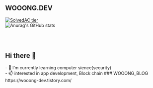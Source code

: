 ## WOOONG.DEV

[![SolvedAC tier](http://mazassumnida.wtf/api/v2/generate_badge?boj=codethinking)](https://solved.ac/codethinkg)
<br>
![Anurag's GitHub stats](https://github-readme-stats.vercel.app/api?username=hanjiung&show_icons=true&theme=radical)

<br><br>
## Hi there 👋

<!--
**hanjiung/hanjiung** is a ✨ _special_ ✨ repository because its `README.md` (this file) appears on your GitHub profile.

Here are some ideas to get you started:
--!>

- 🌱 I’m currently learning computer sience(security)<br>

- 📫 interested in app development, Block chain

<!--
- 👯 I’m looking to collaborate on ...

- 🔭 I’m currently working on ...
- 🤔 I’m looking for help with ...
- 💬 Ask me about ...
- 📫 How to reach me: ...
- 😄 Pronouns: ...
- ⚡ Fun fact: ...

--!>
### WOOONG_BLOG

https://wooong-dev.tistory.com/
